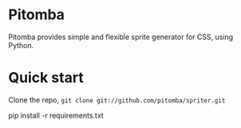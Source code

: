 Pitomba
=================

Pitomba provides simple and flexible sprite generator for CSS, using Python.


Quick start
=================

Clone the repo, `git clone git://github.com/pitomba/spriter.git`

pip install -r requirements.txt